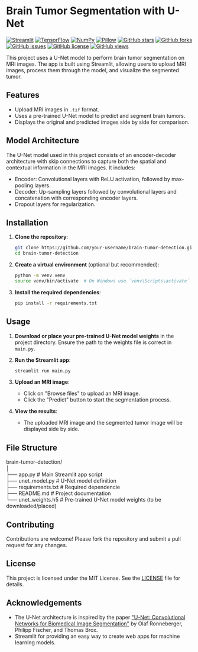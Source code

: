 # Brain Tumor Segmentation with U-Net

[![Streamlit](https://img.shields.io/badge/Streamlit-v0.86.0-brightgreen)](https://streamlit.io)
[![TensorFlow](https://img.shields.io/badge/tensorflow-v2.10.1)](https://www.tensorflow.org/)
[![NumPy](https://img.shields.io/badge/NumPy-v1.21.0-blue)](https://numpy.org/)
[![Pillow](https://img.shields.io/badge/Pillow-v8.2.0-yellow)](https://python-pillow.org/)
[![GitHub stars](https://img.shields.io/github/stars/your-username/brain-tumor-detection)](https://github.com/your-username/brain-tumor-detection/stargazers)
[![GitHub forks](https://img.shields.io/github/forks/your-username/brain-tumor-detection)](https://github.com/your-username/brain-tumor-detection/network)
[![GitHub issues](https://img.shields.io/github/issues/your-username/brain-tumor-detection)](https://github.com/your-username/brain-tumor-detection/issues)
[![GitHub license](https://img.shields.io/github/license/your-username/brain-tumor-detection)](https://github.com/your-username/brain-tumor-detection/blob/main/LICENSE)
[![GitHub views](https://komarev.com/ghpvc/?username=your-username&repo=brain-tumor-detection)](https://github.com/your-username/brain-tumor-detection)

This project uses a U-Net model to perform brain tumor segmentation on MRI images. The app is built using Streamlit, allowing users to upload MRI images, process them through the model, and visualize the segmented tumor.

## Features

- Upload MRI images in `.tif` format.
- Uses a pre-trained U-Net model to predict and segment brain tumors.
- Displays the original and predicted images side by side for comparison.

## Model Architecture

The U-Net model used in this project consists of an encoder-decoder architecture with skip connections to capture both the spatial and contextual information in the MRI images. It includes:

- Encoder: Convolutional layers with ReLU activation, followed by max-pooling layers.
- Decoder: Up-sampling layers followed by convolutional layers and concatenation with corresponding encoder layers.
- Dropout layers for regularization.

## Installation

1. **Clone the repository**:
    ```bash
    git clone https://github.com/your-username/brain-tumor-detection.git
    cd brain-tumor-detection
    ```

2. **Create a virtual environment** (optional but recommended):
    ```bash
    python -m venv venv
    source venv/bin/activate  # On Windows use `venv\Scripts\activate`
    ```

3. **Install the required dependencies**:
    ```bash
    pip install -r requirements.txt
    ```

## Usage

1. **Download or place your pre-trained U-Net model weights** in the project directory. Ensure the path to the weights file is correct in `main.py`.

2. **Run the Streamlit app**:
    ```bash
    streamlit run main.py
    ```

3. **Upload an MRI image**:
   - Click on "Browse files" to upload an MRI image.
   - Click the "Predict" button to start the segmentation process.

4. **View the results**:
   - The uploaded MRI image and the segmented tumor image will be displayed side by side.

## File Structure
brain-tumor-detection/  
│  
├── app.py             # Main Streamlit app script  
├── unet_model.py      # U-Net model definition   
├── requirements.txt   # Required dependencie  
├── README.md          # Project documentation  
└── unet_weights.h5    # Pre-trained U-Net model weights (to be downloaded/placed)  

## Contributing

Contributions are welcome! Please fork the repository and submit a pull request for any changes.

## License

This project is licensed under the MIT License. See the [LICENSE](LICENSE) file for details.

## Acknowledgements

- The U-Net architecture is inspired by the paper ["U-Net: Convolutional Networks for Biomedical Image Segmentation"](https://arxiv.org/abs/1505.04597) by Olaf Ronneberger, Philipp Fischer, and Thomas Brox.
- Streamlit for providing an easy way to create web apps for machine learning models.
